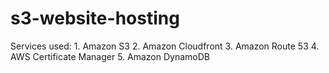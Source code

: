 # s3-website-hosting
Services used:
    1. Amazon S3
    2. Amazon Cloudfront
    3. Amazon Route 53
    4. AWS Certificate Manager
    5. Amazon DynamoDB
